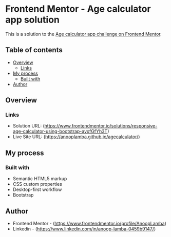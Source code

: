 # Frontend Mentor - Age calculator app solution

This is a solution to the [Age calculator app challenge on Frontend Mentor](https://www.frontendmentor.io/challenges/age-calculator-app-dF9DFFpj-Q).

## Table of contents

- [Overview](#overview)
  - [Links](#links)
- [My process](#my-process)
  - [Built with](#built-with)
- [Author](#author)

## Overview

### Links

- Solution URL: (https://www.frontendmentor.io/solutions/responsive-age-calculator-using-bootstrap-avxfGfYh3T)
- Live Site URL: (https://anooplamba.github.io/agecalculator/)

## My process

### Built with

- Semantic HTML5 markup
- CSS custom properties
- Desktop-first workflow
- Bootstrap

## Author

- Frontend Mentor - (https://www.frontendmentor.io/profile/AnoopLamba)
- Linkedin - (https://www.linkedin.com/in/anoop-lamba-0459b9147/)
